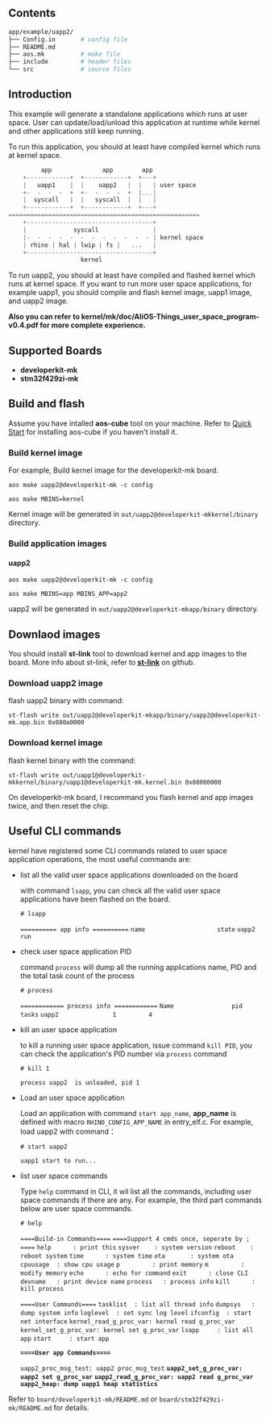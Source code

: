 ## Contents

```sh
app/example/uapp2/
├── Config.in      	# config file
├── README.md
├── aos.mk          # make file
├── include         # header files
└── src             # source files
```

## Introduction

This example will generate a standalone applications which runs at user space. User can update/load/unload this application at runtime while kernel and other applications still keep running.

To run this application, you should at least have compiled kernel which runs at kernel space.


```c
         app              app        app
    +------------+  +------------+  +---+
    |   uapp1    |  |    uapp2   |  |   | user space
    +-  -  -  -  +  +-  -  -  -  +  |...|
    |  syscall   |  |   syscall  |  |   |
    +------------+  +------------+  +---+
=====================================================
    +-----------------------------------+
    |             syscall               |
    |-  -  -  -  -  -  -  -  -  -  -  - | kernel space
    | rhino | hal | lwip | fs |   ...   |
    +-----------------------------------+
                    kernel
```

To run uapp2, you should at least have compiled and flashed kernel which runs at kernel space. If you want to run more user space applications, for example uapp1, you should compile and flash kernel image, uapp1 image, and uapp2 image.

**Also you can refer to kernel/mk/doc/AliOS-Things_user_space_program-v0.4.pdf for more complete experience.**

## Supported Boards

- **developerkit-mk**
- **stm32f429zi-mk**

## Build and flash

Assume you have intalled **aos-cube** tool on your machine. Refer to [Quick Start](https://github.com/alibaba/AliOS-Things/wiki/Quick-Start) for installing aos-cube if you haven't install it.

### Build kernel image

For example, Build kernel image for the developerkit-mk board.

`aos make uapp2@developerkit-mk -c config`

`aos make MBINS=kernel`

Kernel image will be generated in `out/uapp2@developerkit-mkkernel/binary` directory.

### Build application images

#### uapp2

`aos make uapp2@developerkit-mk -c config`

`aos make MBINS=app MBINS_APP=app2`

uapp2 will be generated in `out/uapp2@developerkit-mkapp/binary` directory.

## Downlaod images

You should install **st-link** tool to download kernel and app images to the board. More info about st-link, refer to [**st-link**](https://github.com/texane/stlink) on github.

### Download uapp2 image

flash uapp2 binary with command:

`st-flash write out/uapp2@developerkit-mkapp/binary/uapp2@developerkit-mk.app.bin 0x080a0000`

### Download kernel image

flash kernel binary with the command:

`st-flash write out/uapp1@developerkit-mkkernel/binary/uapp1@developerkit-mk.kernel.bin 0x08000000`

On developerkit-mk board, I recommand you flash kernel and app images twice, and then reset the chip.

## Useful CLI commands

kernel have registered some CLI commands related to user space application operations, the most useful commands are:

* list all the valid user space applications downloaded on the board

  with command `lsapp`, you can check all the valid user space applications have been flashed on the board.

  `# lsapp`

  `========== app info ==========`
  `name                    state`
  `uapp2                   run`

* check user space application PID

  command `process` will dump all the running applications name, PID and the total task count of the process

  `# process`

  `============ process info ============`
  `Name                pid       tasks`
  `uapp2               1         4`

* kill an user space application

  to kill a running user space application, issue command `kill PID`, you can check the application's PID number via `process` command

  `# kill 1`

  `process uapp2  is unloaded, pid 1`

* Load an user space application

  Load an application with command `start app_name`, **app_name** is defined with macro `RHINO_CONFIG_APP_NAME` in entry_elf.c. For example, load uapp2 with command：

  `# start uapp2`

  `uapp1 start to run...`

* list user space commands

  Type `help` command in CLI, it wil list all the commands, including user space commands if there are any. For example, the third part commands below are user space commands.

  `# help`

  `====Build-in Commands====`
  `====Support 4 cmds once, seperate by ; ====`
  `help      : print this`
  `sysver    : system version`
  `reboot    : reboot system`
  `time      : system time`
  `ota       : system ota`
  `cpuusage  : show cpu usage`
  `p         : print memory`
  `m         : modify memory`
  `echo      : echo for command`
  `exit      : close CLI`
  `devname   : print device name`
  `process   : process info`
  `kill      : kill process`

  `====User Commands====`
  `tasklist  : list all thread info`
  `dumpsys   : dump system info`
  `loglevel  : set sync log level`
  `ifconfig  : start net interface`
  `kernel_read_g_proc_var: kernel read g_proc_var`
  `kernel_set_g_proc_var: kernel set g_proc_var`
  `lsapp     : list all app`
  `start     : start app`

  **`====User app Commands====`**

  `uapp2_proc_msg_test: uapp2 proc_msg_test`
  **`uapp2_set_g_proc_var: uapp2 set g_proc_var`**
  **`uapp2_read_g_proc_var: uapp2 read g_proc_var`**
  **`uapp2_heap: dump uapp1 heap statistics`**

Refer to `board/developerkit-mk/README.md` or `board/stm32f429zi-mk/README.md` for details.
